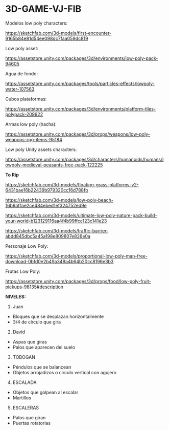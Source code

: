 # 3D-GAME-VJ-FIB

Modelos low poly characters:

https://sketchfab.com/3d-models/first-encounter-9165b84e81d54ee098dc7faa059dc819

Low poly asset:

https://assetstore.unity.com/packages/3d/environments/low-poly-pack-94605

Agua de fondo:

https://assetstore.unity.com/packages/tools/particles-effects/lowpoly-water-107563

Cubos plataformas:

https://assetstore.unity.com/packages/3d/environments/platform-tiles-polypack-209922

Armas low poly (hacha):

https://assetstore.unity.com/packages/3d/props/weapons/low-poly-weapons-rpg-items-95184

Low poly Unity assets characters:

https://assetstore.unity.com/packages/3d/characters/humanoids/humans/lowpoly-medieval-peasants-free-pack-122225

<b>To Rip</b>

https://sketchfab.com/3d-models/floating-grass-platforms-v2-6431bae16b22439b979320cc16d788fb

https://sketchfab.com/3d-models/low-poly-beach-16b9af1ae2ce484ebed1ef324752ed9e

https://sketchfab.com/3d-models/ultimate-low-poly-nature-pack-build-your-world-b123129116aa4f4b99ffcc123c141e23

https://sketchfab.com/3d-models/traffic-barrier-abdd845dbc5a45a198e809807e826e0a

Personaje Low Poly:

https://sketchfab.com/3d-models/proportional-low-poly-man-free-download-0bfd0e2b49a348a4b64b20cc8196e3b3

Frutas Low Poly:

https://assetstore.unity.com/packages/3d/props/food/low-poly-fruit-pickups-98135#description


<b>NIVELES:</b>

1. Juan
- Bloques que se desplazan horizontalmente
- 3/4 de círculo que gira

2. David
- Aspas que giras
- Palos que aparecen del suelo

3. TOBOGAN
- Péndulos que se balancean
- Objetos arrojadizos o circulo vertical con agujero

4. ESCALADA
- Objetos que golpean al escalar
- Martillos

5. ESCALERAS
- Palos que giran
- Puertas rotatorias


  
